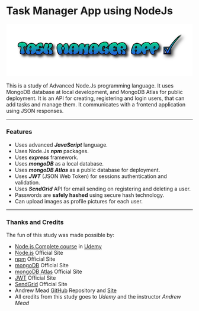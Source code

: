 
# Task Manager App using NodeJs
![NodeJs Task Manager App](./OtherFiles/task_app.png)

This is a study of Advanced Node.Js programming language.
It uses MongoDB database at local development, and MongoDB Atlas for public deployment.
It is an API for creating, registering and login users, that can add tasks and manage them. It communicates with a frontend application using JSON responses.

---

### Features
- Uses advanced ***JavaScript*** language.
- Uses Node.Js ***npm*** packages.
- Uses ***express*** framework.
- Uses ***mongoDB*** as a local database.
- Uses ***mongoDB Atlas*** as a public database for deployment.
- Uses ***JWT*** (JSON Web Token) for sessions authentication and validation.
- Uses ***SendGrid*** API for email sending on registering and deleting a user.
- Passwords are **safely hashed** using secure hash technology.
- Can upload images as profile pictures for each user.


---

### Thanks and Credits
The fun of this study was made possible by:
- [Node.js Complete course](https://www.udemy.com/course/the-complete-nodejs-developer-course-2/) in [Udemy](https://www.udemy.com/)
- [Node.js](https://nodejs.org/en/) Official Site
- [npm](https://www.npmjs.com) Official Site
- [mongoDB](https://www.mongodb.com/) Official Site
- [mongoDB Atlas](https://www.mongodb.com/cloud/atlas) Official Site
- [JWT](https://jwt.io/) Official Site
- [SendGrid](https://sendgrid.com/) Official Site
- Andrew Mead [GitHub](https://github.com/andrewjmead/node-course-v3-code) Repository and [Site](https://mead.io/)
- All credits from this study goes to *Udemy* and the instructor *Andrew Mead*
